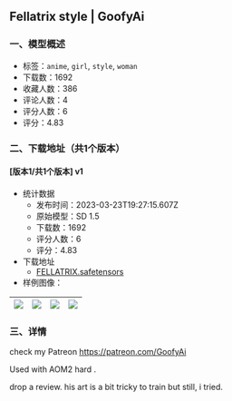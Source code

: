 ## Fellatrix style | GoofyAi
### 一、模型概述

- 标签：`anime`, `girl`, `style`, `woman`
- 下载数：1692
- 收藏人数：386
- 评论人数：4
- 评分人数：6
- 评分：4.83

### 二、下载地址（共1个版本）

#### [版本1/共1个版本] v1

- 统计数据
  - 发布时间：2023-03-23T19:27:15.607Z
  - 原始模型：SD 1.5
  - 下载数：1692
  - 评分人数：6
  - 评分：4.83
- 下载地址
  - [FELLATRIX.safetensors](https://civitai.com/api/download/models/21714)
- 样例图像：

| <img src="https://image.civitai.com/xG1nkqKTMzGDvpLrqFT7WA/296fc8b6-c165-4951-0693-74b634ce6400/width=450/231338.jpeg" /> | <img src="https://image.civitai.com/xG1nkqKTMzGDvpLrqFT7WA/85ac62b9-c0bd-40d6-8827-a81c78d1fd00/width=450/231334.jpeg" /> | <img src="https://image.civitai.com/xG1nkqKTMzGDvpLrqFT7WA/1ee38057-5884-40a0-f38f-5b7627676100/width=450/231346.jpeg" /> | <img src="https://image.civitai.com/xG1nkqKTMzGDvpLrqFT7WA/e79b96d1-5bab-4349-13bb-797c881aea00/width=450/231345.jpeg" /> |
| ---- | ---- | ---- | ---- |


### 三、详情
<p>check my Patreon <a target="_blank" rel="ugc" href="https://patreon.com/GoofyAi">https://patreon.com/GoofyAi</a></p><p>Used with AOM2 hard .</p><p>drop a review. his art is a bit tricky to train but still, i tried.</p>